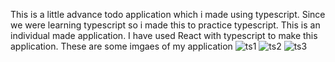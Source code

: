 This is a little advance todo application which i made using typescript. Since we were learning typescript so i made this to practice typescript.
This is an individual made application.
I have used React with typescript to make this application.
These are some imgaes of my application
![ts1](https://user-images.githubusercontent.com/103635044/208403922-cba02821-429b-48eb-862c-40ec64517c4f.jpg)
![ts2](https://user-images.githubusercontent.com/103635044/208403939-f4233c19-116e-4068-998c-963265516a5b.jpg)
![ts3](https://user-images.githubusercontent.com/103635044/208403946-783d32a8-ef41-4874-a76b-8d40316f01c4.jpg)

